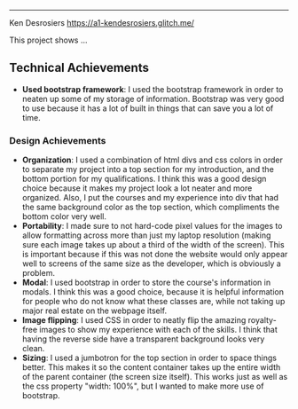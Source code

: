 ---

Ken Desrosiers
https://a1-kendesrosiers.glitch.me/

This project shows ...

## Technical Achievements
- **Used bootstrap framework**: I used the bootstrap framework in order to neaten up some of my storage of information. Bootstrap was very good to use because it has a lot of built in things that can save you a lot of time.

### Design Achievements
- **Organization**: I used a combination of html divs and css colors in order to separate my project into a top section for my introduction, and the bottom portion for my qualifications. I think this was a good design choice because it makes my project look a lot neater and more organized. Also, I put the courses and my experience into div that had the same background color as the top section, which compliments the bottom color very well.
- **Portability**: I made sure to not hard-code pixel values for the images to allow formatting across more than just my laptop resolution (making sure each image takes up about a third of the width of the screen). This is important because if this was not done the website would only appear well to screens of the same size as the developer, which is obviously a problem.
- **Modal**: I used bootstrap in order to store the course's information in modals. I think this was a good choice, because it is helpful information for people who do not know what these classes are, while not taking up major real estate on the webpage itself.
- **Image flipping**: I used CSS in order to neatly flip the amazing royalty-free images to show my experience with each of the skills. I think that having the reverse side have a transparent background looks very clean.
- **Sizing**: I used a jumbotron for the top section in order to space things better. This makes it so the content container takes up the entire width of the parent container (the screen size itself). This works just as well as the css property "width: 100%", but I wanted to make more use of bootstrap.
